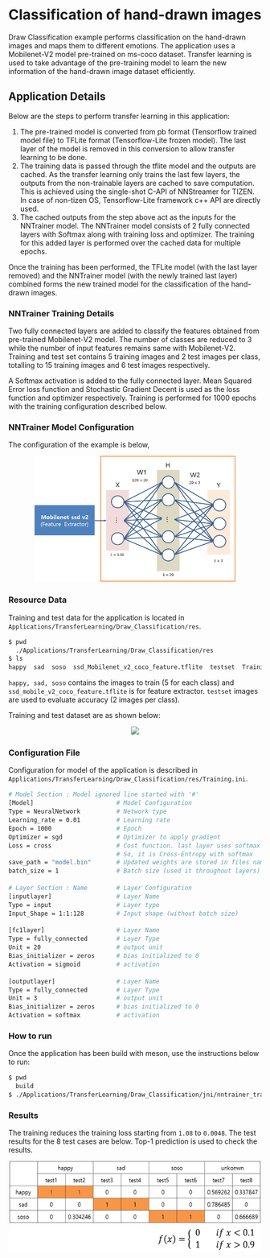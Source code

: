 # Classification of hand-drawn images

Draw Classification example performs classification on the hand-drawn images and maps them to different emotions.
The application uses a Mobilenet-V2 model pre-trained on ms-coco dataset.
Transfer learning is used to take advantage of the pre-training model to learn the new information of the
hand-drawn image dataset efficiently.

## Application Details

Below are the steps to perform transfer learning in this application:

1. The pre-trained model is converted from pb format (Tensorflow trained model file) to TFLite format (Tensorflow-Lite frozen model). The last layer of the model is removed in this conversion to allow transfer learning to be done.
2. The training data is passed through the tflite model and the outputs are cached. As the transfer learning only trains the last few layers, the outputs from the non-trainable layers are cached to save computation. This is achieved using the single-shot C-API of NNStreamer for TIZEN. In case of non-tizen OS, Tensorflow-Lite framework c++ API are directly used.
3. The cached outputs from the step above act as the inputs for the NNTrainer model. The NNTrainer model consists of 2 fully connected layers with Softmax along with training loss and optimizer. The training for this added layer is performed over the cached data for multiple epochs.

Once the training has been performed, the TFLite model (with the last layer removed) and the NNTrainer model (with the newly trained last layer) combined forms the new trained model for the classification of the hand-drawn images.

### NNTrainer Training Details

Two fully connected layers are added to classify the features obtained from pre-trained Mobilenet-V2 model. The number of classes are reduced to 3 while the number of input features remains same with Mobilenet-V2. Training and test set contains 5 training images and 2 test images per class, totalling to 15 training images and 6 test images respectively.

A Softmax activation is added to the fully connected layer. Mean Squared Error loss function and Stochastic Gradient Decent is used as the loss function and optimizer respectively. Training is performed for 1000 epochs with the training configuration described below.

### NNTrainer Model Configuration

The configuration of the example is below,
<p align = "center">
<img src="https://github.com/nnstreamer/nntrainer/blob/master/docs/images/02a7ee80-f0ce-11e9-97b8-bcc19b7eb222.png" width="400" height="250" > </p>

### Resource Data

Training and test data for the application is located in `Applications/TransferLearning/Draw_Classification/res`.

```bash
$ pwd
  ./Applications/TransferLearning/Draw_Classification/res
$ ls
happy  sad  soso  ssd_Mobilenet_v2_coco_feature.tflite  testset  Training.ini
```

```happy, sad, soso``` contains the images to train (5 for each class) and ```ssd_mobile_v2_coco_feature.tflite``` is for feature extractor. ```testset``` images are used to evaluate accuracy (2 images per class).

Training and test dataset are as shown below:
<p align = "center">
<img src="https://github.com/nnstreamer/nntrainer/blob/master/docs/images/7944ec00-f0ce-11e9-87af-aea730bcd0f5.png" >
</p>

### Configuration File

Configuration for model of the application is described in `Applications/TransferLearning/Draw_Classification/res/Training.ini`.

```bash
# Model Section : Model ignored line started with '#'
[Model]                       # Model Configuration
Type = NeuralNetwork          # Network type
Learning_rate = 0.01          # Learning rate
Epoch = 1000                  # Epoch
Optimizer = sgd               # Optimizer to apply gradient
Loss = cross                  # Cost function. last layer uses softmax as an activation.
                              # So, it is Cross-Entropy with softmax
save_path = "model.bin"       # Updated weights are stored in files named 'model.bin'
batch_size = 1                # Batch size (used it throughout layers)

# Layer Section : Name        # Layer Configuration
[inputlayer]                  # Layer Name
Type = input                  # Layer type
Input_Shape = 1:1:128         # Input shape (without batch size)

[fc1layer]                    # Layer Name
Type = fully_connected        # Layer Type
Unit = 20                     # output unit
Bias_initializer = zeros      # bias initialized to 0
Activation = sigmoid          # activation

[outputlayer]                 # Layer Name
Type = fully_connected        # Layer Type
Unit = 3                      # output unit
Bias_initializer = zeros      # bias initialized to 0
Activation = softmax          # activation
```

### How to run

Once the application has been build with meson, use the instructions below to run:

```bash
$ pwd
  build
$ ./Applications/TransferLearning/Draw_Classification/jni/nntrainer_training ../Applications/TransferLearning/Draw_Classification/res/Training.ini ../Applications/TransferLearning/Draw_Classification/res/

```

### Results

The training reduces the training loss starting from `1.08` to `0.0048`.
The test results for the 8 test cases are below. Top-1 prediction is used to check the results.

<p align ="center">
<img src="https://github.com/nnstreamer/nntrainer/blob/master/docs/images/16555400-f0d2-11e9-959b-f61935fefd5a.png" width ="500" height="180">
</p>

